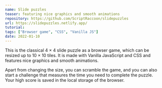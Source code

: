 ```yaml
---
name: Slide puzzles
teaser: featuring nice graphics and smooth animations
repository: https://github.com/ScriptRaccoon/slidepuzzles
url: https://slidepuzzles.netlify.app/
tutorial:
tags: ["Browser game", "CSS", "Vanilla JS"]
date: 2022-01-10
---
```


This is the classical 4 &times; 4 slide puzzle as a browser game, which can be resized up to 10 &times; 10 tiles. It is made with Vanilla JavaScript and CSS and features nice graphics and smooth animations.

Apart from changing the size, you can scramble the game, and you can also start a challenge that measures the time you need to complete the puzzle. Your high score is saved in the local storage of the browser.
